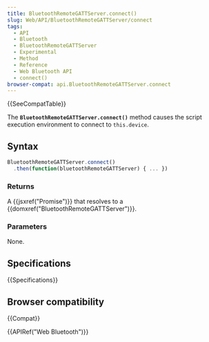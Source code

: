 ```yaml
---
title: BluetoothRemoteGATTServer.connect()
slug: Web/API/BluetoothRemoteGATTServer/connect
tags:
  - API
  - Bluetooth
  - BluetoothRemoteGATTServer
  - Experimental
  - Method
  - Reference
  - Web Bluetooth API
  - connect()
browser-compat: api.BluetoothRemoteGATTServer.connect
---
```

{{SeeCompatTable}}

The
**`BluetoothRemoteGATTServer.connect()`** method causes the
script execution environment to connect to `this.device`.

## Syntax

```js
BluetoothRemoteGATTServer.connect()
  .then(function(bluetoothRemoteGATTServer) { ... })
```

### Returns

A {{jsxref("Promise")}} that resolves to a {{domxref("BluetoothRemoteGATTServer")}}.

### Parameters

None.

## Specifications

{{Specifications}}

## Browser compatibility

{{Compat}}

{{APIRef("Web Bluetooth")}}
